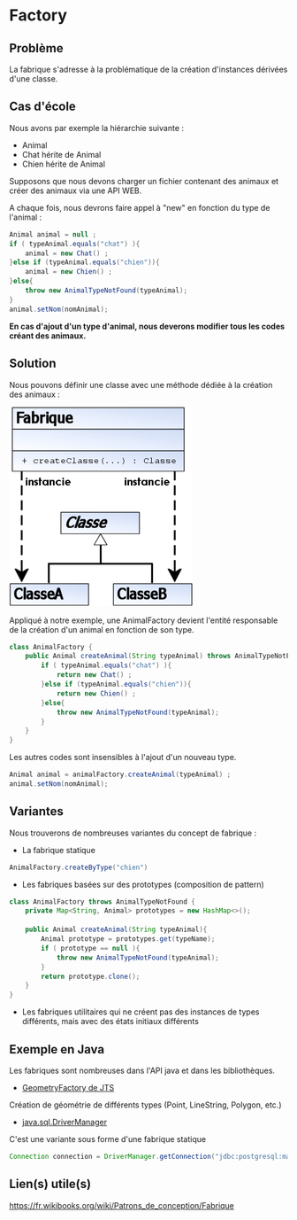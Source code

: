
# Factory

## Problème

La fabrique s'adresse à la problématique de la création d'instances dérivées d'une classe.

## Cas d'école

Nous avons par exemple la hiérarchie suivante :

* Animal
* Chat hérite de Animal
* Chien hérite de Animal

Supposons que nous devons charger un fichier contenant des animaux et créer des animaux via une API WEB.

A chaque fois, nous devrons faire appel à "new" en fonction du type de l'animal :

```java
Animal animal = null ;
if ( typeAnimal.equals("chat") ){
    animal = new Chat() ;
}else if (typeAnimal.equals("chien")){
    animal = new Chien() ;
}else{
    throw new AnimalTypeNotFound(typeAnimal);
}
animal.setNom(nomAnimal);
```

**En cas d'ajout d'un type d'animal, nous deverons modifier tous les codes créant des animaux.**


## Solution

Nous pouvons définir une classe avec une méthode dédiée à la création des animaux :

![UML Prototype](uml/UML_DP_Fabrique.png)

Appliqué à notre exemple, une AnimalFactory devient l'entité responsable de
la création d'un animal en fonction de son type.


```java
class AnimalFactory {
    public Animal createAnimal(String typeAnimal) throws AnimalTypeNotFound {
        if ( typeAnimal.equals("chat") ){
            return new Chat() ;
        }else if (typeAnimal.equals("chien")){
            return new Chien() ;
        }else{
            throw new AnimalTypeNotFound(typeAnimal);
        }
    }
}
```

Les autres codes sont insensibles à l'ajout d'un nouveau type.

```java
Animal animal = animalFactory.createAnimal(typeAnimal) ;
animal.setNom(nomAnimal);
```

## Variantes

Nous trouverons de nombreuses variantes du concept de fabrique :

* La fabrique statique

```java
AnimalFactory.createByType("chien")
```

* Les fabriques basées sur des prototypes (composition de pattern)

```java
class AnimalFactory throws AnimalTypeNotFound {
    private Map<String, Animal> prototypes = new HashMap<>();

    public Animal createAnimal(String typeAnimal){
        Animal prototype = prototypes.get(typeName);
        if ( prototype == null ){
            throw new AnimalTypeNotFound(typeAnimal);
        }
        return prototype.clone();
    }
}
```


* Les fabriques utilitaires qui ne créent pas des instances de types différents, mais avec des états initiaux différents


## Exemple en Java

Les fabriques sont nombreuses dans l'API java et dans les bibliothèques.

* [GeometryFactory de JTS](https://locationtech.github.io/jts/javadoc/org/locationtech/jts/geom/GeometryFactory.html)

Création de géométrie de différents types (Point, LineString, Polygon, etc.)

* [java.sql.DriverManager](https://docs.oracle.com/javase/8/docs/api/java/sql/DriverManager.html)

C'est une variante sous forme d'une fabrique statique

```java
Connection connection = DriverManager.getConnection("jdbc:postgresql:mabase")
```

## Lien(s) utile(s)

https://fr.wikibooks.org/wiki/Patrons_de_conception/Fabrique
